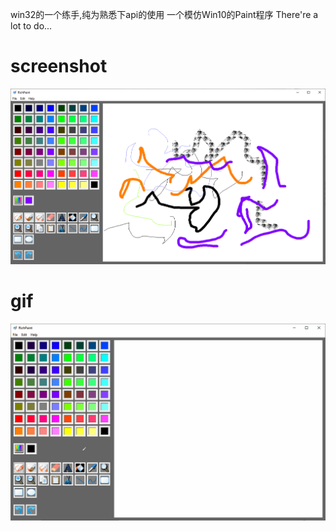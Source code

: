 win32的一个练手,纯为熟悉下api的使用
一个模仿Win10的Paint程序
There're a lot to do...

# screenshot
![avatar](./Screenshot/2020030316435857.png)

# gif
![avatar](./Screenshot/2020013114584460.gif)
